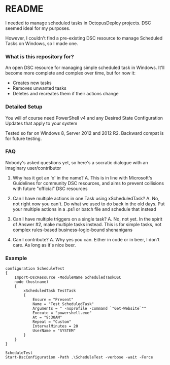 # README #

I needed to manage scheduled tasks in OctopusDeploy projects. DSC seemed ideal for my purposes.

However, I couldn't find a pre-existing DSC resource to manage Scheduled Tasks on Windows, so I made one. 

### What is this repository for? ###

An open DSC resource for managing simple scheduled task in Windows. It'll become more complete and complex over time, but for now it:

- Creates new tasks
- Removes unwanted tasks
- Deletes and recreates them if their actions change

### Detailed Setup ###

You will of course need PowerShell v4 and any Desired State Configuration Updates that apply to your system

Tested so far on Windows 8, Server 2012 and 2012 R2. Backward compat is for future testing.

### FAQ ###

Nobody's asked questions yet, so here's a socratic dialogue with an imaginary user/contributor

1. Why has it got an 'x' in the name?
A. This is in line with Microsoft's Guidelines for community DSC resources, and aims to prevent collisions with future "official" DSC resources

2. Can I have multiple actions in one Task using xScheduledTask?
A. No, not right now you can't. Do what we used to do back in the old days. Put your multiple actions in a .ps1 or batch file and schedule that instead

3. Can I have multiple triggers on a single task?
A. No, not yet. In the spirit of Answer #2, make multiple tasks instead. This is for simple tasks, not complex rules-based business-logic-bound shenanigans

4. Can I contribute?
A. Why yes you can. Either in code or in beer, I don't care. As long as it's nice beer.

### Example ###

```
configuration ScheduleTest
{
    Import-DscResource -ModuleName ScheduledTaskDSC
    node (hostname)
    {
        xScheduledTask TestTask
        {
            Ensure = "Present"
            Name = "Test ScheduledTask"
            Arguments = " -noprofile -command `"Get-Website`""
            Execute = "powershell.exe"
            At = "9:30AM"
            Repeat = "Custom"
            IntervalMinutes = 20
            UserName = "SYSTEM"
        }       
    }
}

ScheduleTest
Start-DscConfiguration -Path .\ScheduleTest -verbose -wait -Force
```